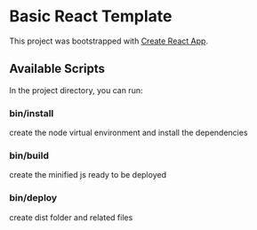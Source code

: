 # Basic React Template

This project was bootstrapped with [Create React App](https://github.com/facebook/create-react-app).

## Available Scripts

In the project directory, you can run:

### bin/install

create the node virtual environment and install the dependencies

### bin/build

create the minified js ready to be deployed

### bin/deploy

create dist folder and related files


